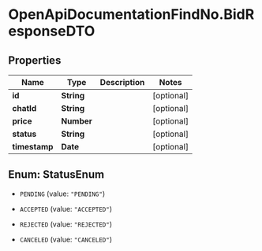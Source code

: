 # OpenApiDocumentationFindNo.BidResponseDTO

## Properties

Name | Type | Description | Notes
------------ | ------------- | ------------- | -------------
**id** | **String** |  | [optional] 
**chatId** | **String** |  | [optional] 
**price** | **Number** |  | [optional] 
**status** | **String** |  | [optional] 
**timestamp** | **Date** |  | [optional] 



## Enum: StatusEnum


* `PENDING` (value: `"PENDING"`)

* `ACCEPTED` (value: `"ACCEPTED"`)

* `REJECTED` (value: `"REJECTED"`)

* `CANCELED` (value: `"CANCELED"`)





